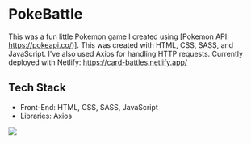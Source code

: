 # PokeBattle

This was a fun little Pokemon game I created using [Pokemon API: https://pokeapi.co/)]. This was created with HTML, CSS, SASS, and JavaScript. I've also used Axios for handling HTTP requests. Currently deployed with Netlify: https://card-battles.netlify.app/

## Tech Stack

<ul>
  <li>Front-End: HTML, CSS, SASS, JavaScript</li>
  <li>Libraries: Axios</li>
</ul>

<p align="left">
  <a href="https://skillicons.dev">
    <img src="https://skillicons.dev/icons?i=html,css,sass,js"/>
  </a>
</p>

